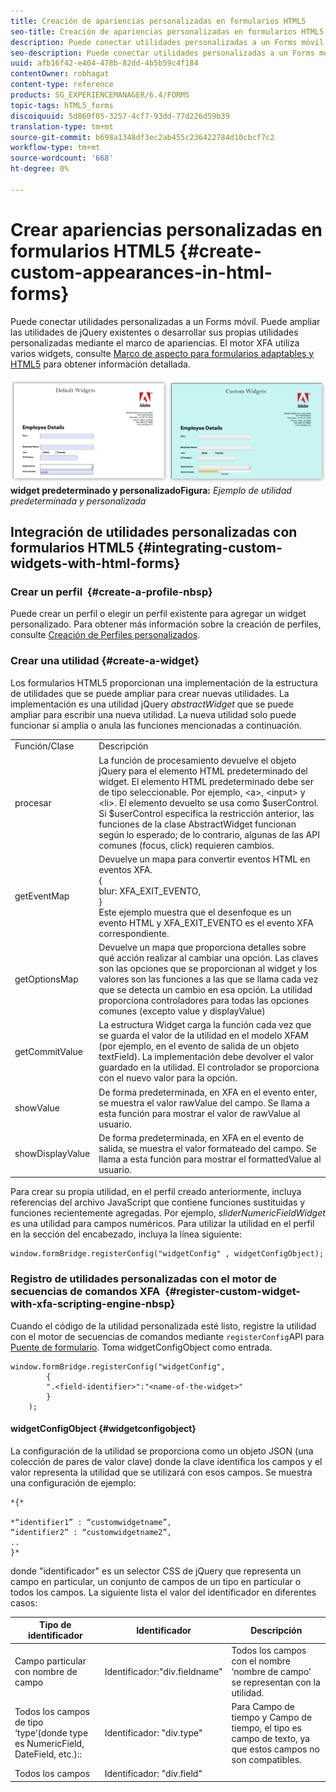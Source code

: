```yaml
---
title: Creación de apariencias personalizadas en formularios HTML5
seo-title: Creación de apariencias personalizadas en formularios HTML5
description: Puede conectar utilidades personalizadas a un Forms móvil. Puede ampliar los widgets de jQuery existentes o desarrollar sus propios widgets personalizados.
seo-description: Puede conectar utilidades personalizadas a un Forms móvil. Puede ampliar los widgets de jQuery existentes o desarrollar sus propios widgets personalizados.
uuid: afb16f42-e404-478b-82dd-4b5b59c4f184
contentOwner: robhagat
content-type: reference
products: SG_EXPERIENCEMANAGER/6.4/FORMS
topic-tags: hTML5_forms
discoiquuid: 5d860f05-3257-4cf7-93dd-77d226d59b39
translation-type: tm+mt
source-git-commit: b698a1348df3ec2ab455c236422784d10cbcf7c2
workflow-type: tm+mt
source-wordcount: '668'
ht-degree: 0%

---
```



# Crear apariencias personalizadas en formularios HTML5 {#create-custom-appearances-in-html-forms}

Puede conectar utilidades personalizadas a un Forms móvil. Puede ampliar las utilidades de jQuery existentes o desarrollar sus propias utilidades personalizadas mediante el marco de apariencias. El motor XFA utiliza varios widgets, consulte [Marco de aspecto para formularios adaptables y HTML5](/help/forms/using/introduction-widgets.md) para obtener información detallada.

![Ejemplo de ](assets/custom-widgets.jpg)
**widget predeterminado y personalizadoFigura:** *Ejemplo de utilidad predeterminada y personalizada*

## Integración de utilidades personalizadas con formularios HTML5 {#integrating-custom-widgets-with-html-forms}

### Crear un perfil  {#create-a-profile-nbsp}

Puede crear un perfil o elegir un perfil existente para agregar un widget personalizado. Para obtener más información sobre la creación de perfiles, consulte [Creación de Perfiles personalizados](/help/forms/using/custom-profile.md).

### Crear una utilidad {#create-a-widget}

Los formularios HTML5 proporcionan una implementación de la estructura de utilidades que se puede ampliar para crear nuevas utilidades. La implementación es una utilidad jQuery *abstractWidget* que se puede ampliar para escribir una nueva utilidad. La nueva utilidad solo puede funcionar si amplía o anula las funciones mencionadas a continuación.

<table> 
 <tbody> 
  <tr> 
   <td>Función/Clase</td> 
   <td>Descripción</td> 
  </tr> 
  <tr> 
   <td>procesar</td> 
   <td>La función de procesamiento devuelve el objeto jQuery para el elemento HTML predeterminado del widget. El elemento HTML predeterminado debe ser de tipo seleccionable. Por ejemplo, &lt;a&gt;, &lt;input&gt; y &lt;li&gt;. El elemento devuelto se usa como $userControl. Si $userControl especifica la restricción anterior, las funciones de la clase AbstractWidget funcionan según lo esperado; de lo contrario, algunas de las API comunes (focus, click) requieren cambios. </td> 
  </tr> 
  <tr> 
   <td>getEventMap</td> 
   <td>Devuelve un mapa para convertir eventos HTML en eventos XFA. <br /> {<br /> blur: XFA_EXIT_EVENTO,<br /> }<br /> Este ejemplo muestra que el desenfoque es un evento HTML y XFA_EXIT_EVENTO es el evento XFA correspondiente. </td> 
  </tr> 
  <tr> 
   <td>getOptionsMap</td> 
   <td>Devuelve un mapa que proporciona detalles sobre qué acción realizar al cambiar una opción. Las claves son las opciones que se proporcionan al widget y los valores son las funciones a las que se llama cada vez que se detecta un cambio en esa opción. La utilidad proporciona controladores para todas las opciones comunes (excepto value y displayValue)</td> 
  </tr> 
  <tr> 
   <td>getCommitValue</td> 
   <td>La estructura Widget carga la función cada vez que se guarda el valor de la utilidad en el modelo XFAM (por ejemplo, en el evento de salida de un objeto textField). La implementación debe devolver el valor guardado en la utilidad. El controlador se proporciona con el nuevo valor para la opción.</td> 
  </tr> 
  <tr> 
   <td>showValue</td> 
   <td>De forma predeterminada, en XFA en el evento enter, se muestra el valor rawValue del campo. Se llama a esta función para mostrar el valor de rawValue al usuario. </td> 
  </tr> 
  <tr> 
   <td>showDisplayValue</td> 
   <td>De forma predeterminada, en XFA en el evento de salida, se muestra el valor formateado del campo. Se llama a esta función para mostrar el formattedValue al usuario. </td> 
  </tr> 
 </tbody> 
</table>

Para crear su propia utilidad, en el perfil creado anteriormente, incluya referencias del archivo JavaScript que contiene funciones sustituidas y funciones recientemente agregadas. Por ejemplo, *sliderNumericFieldWidget* es una utilidad para campos numéricos. Para utilizar la utilidad en el perfil en la sección del encabezado, incluya la línea siguiente:

```
window.formBridge.registerConfig("widgetConfig" , widgetConfigObject);
```

### Registro de utilidades personalizadas con el motor de secuencias de comandos XFA  {#register-custom-widget-with-xfa-scripting-engine-nbsp}

Cuando el código de la utilidad personalizada esté listo, registre la utilidad con el motor de secuencias de comandos mediante `registerConfig`API para [Puente de formulario](/help/forms/using/form-bridge-apis.md). Toma widgetConfigObject como entrada.

```
window.formBridge.registerConfig("widgetConfig",
        {
        ".<field-identifier>":"<name-of-the-widget>"
        }
    );
```

#### widgetConfigObject {#widgetconfigobject}

La configuración de la utilidad se proporciona como un objeto JSON (una colección de pares de valor clave) donde la clave identifica los campos y el valor representa la utilidad que se utilizará con esos campos. Se muestra una configuración de ejemplo:

```
*{*

*“identifier1” : “customwidgetname”,  
“identifier2” : “customwidgetname2”,  
..  
}*
```

donde &quot;identificador&quot; es un selector CSS de jQuery que representa un campo en particular, un conjunto de campos de un tipo en particular o todos los campos. La siguiente lista el valor del identificador en diferentes casos:

| Tipo de identificador | Identificador | Descripción |
|---|---|---|
| Campo particular con nombre de campo | Identificador:&quot;div.fieldname&quot; | Todos los campos con el nombre ‘nombre de campo’ se representan con la utilidad. |
| Todos los campos de tipo ‘type’(donde type es NumericField, DateField, etc.):: | Identificador: &quot;div.type&quot; | Para Campo de tiempo y Campo de tiempo, el tipo es campo de texto, ya que estos campos no son compatibles. |
| Todos los campos | Identificador: &quot;div.field&quot; |  |
